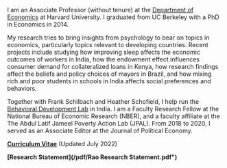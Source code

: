 I am an Associate Professor (without tenure) at the [Department of Economics](http://economics.harvard.edu/) at Harvard University. I graduated from UC Berkeley with a PhD in Economics in 2014. 

My research tries to bring insights from psychology to bear on topics in economics, particularly topics relevant to developing countries. Recent projects include studying how improving sleep affects the economic outcomes of workers in India, how the endowment effect influences consumer demand for collateralized loans in Kenya, how research findings affect the beliefs and policy choices of mayors in Brazil, and how mixing rich and poor students in schools in India affects social preferences and behaviors.

Together with Frank Schilbach and Heather Schofield, I help run the [Behavioral Development Lab](https://behavioraldevlab.org/index.html) in India. I am a Faculty Research Fellow at the National Bureau of Economic Research (NBER), and a faculty affiliate at the The Abdul Latif Jameel Poverty Action Lab (JPAL). From 2018 to 2020, I served as an Associate Editor at the Journal of Political Economy.

__[Curriculum Vitae](/pdf/Rao_CV_latest.pdf")__ (Updated July 2022)

__[Research Statement](/pdf/Rao Research Statement.pdf")__ 
